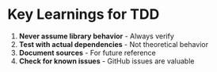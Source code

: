 # Key Learnings for TDD

1. **Never assume library behavior** - Always verify
2. **Test with actual dependencies** - Not theoretical behavior
3. **Document sources** - For future reference
4. **Check for known issues** - GitHub issues are valuable